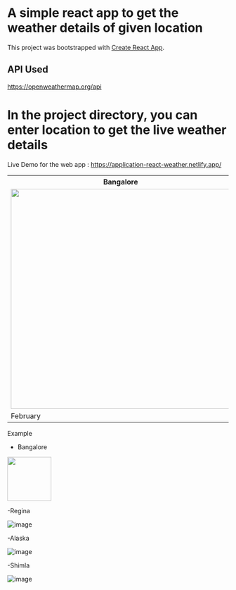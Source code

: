 # A simple react app to get the weather details of given location

This project was bootstrapped with [Create React App](https://github.com/facebook/create-react-app).

## API Used

https://openweathermap.org/api

# In the project directory, you can enter location to get the live weather details

Live Demo for the web app : https://application-react-weather.netlify.app/

<html>
<head>
<style>
table, th, td {
  border: 10px  #000000;
  border-collapse: collapse;
}
</style>
</head>
<body>


<table>
  <tr>
    <th>Bangalore</th>
    <th>Regina</th>
  </tr>
  <tr>
    <td><img src="https://user-images.githubusercontent.com/82048817/168414930-1c05aae4-89f8-40b0-8717-573cfd41ac3b.png" width="500"></td>
    <td><img src="https://user-images.githubusercontent.com/82048817/168414942-2a25b4aa-2553-482f-addc-159c16853322.png" width="500"></td>
  </tr>
  <tr>
    <td>February</td>
    <td>$80</td>
  </tr>
</table>

</body>
</html>

Example
- Bangalore 

<img src="https://user-images.githubusercontent.com/82048817/168414930-1c05aae4-89f8-40b0-8717-573cfd41ac3b.png" width="100">

-Regina

![image](https://user-images.githubusercontent.com/82048817/168414942-2a25b4aa-2553-482f-addc-159c16853322.png)

-Alaska

![image](https://user-images.githubusercontent.com/82048817/168414993-21baadad-7130-4a27-ba10-996fb2e21660.png)

-Shimla

![image](https://user-images.githubusercontent.com/82048817/168415005-3cee43bb-9f43-4804-ab60-b404da31e058.png)

